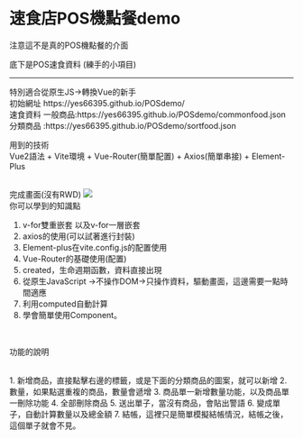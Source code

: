 # 速食店POS機點餐demo
注意這不是真的POS機點餐的介面
<br/>

底下是POS速食資料 (練手的小項目) 
<br/>
<hr/>
特別適合從原生JS->轉換Vue的新手
<br/>
初始網址 https://yes66395.github.io/POSdemo/
<br/>
速食資料
一般商品:https://yes66395.github.io/POSdemo/commonfood.json  <br/>
分類商品 :https://yes66395.github.io/POSdemo/sortfood.json

用到的技術
<br/>
Vue2語法 + Vite環境 + Vue-Router(簡單配置) + Axios(簡單串接) + Element-Plus

<br/>
完成畫面(沒有RWD)
<img src="https://github.com/yes66395/testjson/blob/main/Untitled.png?raw=true" />

<br/>
你可以學到的知識點

<br/>

1. v-for雙重嵌套 以及v-for一層嵌套
2. axios的使用(可以試著進行封裝)
3. Element-plus在vite.config.js的配置使用
4. Vue-Router的基礎使用(配置)
5. created，生命週期函數，資料直接出現
6. 從原生JavaScript ->不操作DOM->只操作資料，驅動畫面，這邊需要一點時間適應
7. 利用computed自動計算
8. 學會簡單使用Component。

<br/>

功能的說明

<br/>
1. 新增商品，直接點擊右邊的標籤，或是下面的分類商品的圖案，就可以新增
2. 數量，如果點選重複的商品，數量會遞增
3. 商品單一新增數量功能，以及商品單一刪除功能
4. 全部刪除商品
5. 送出單子，當沒有商品，會貼出警語
6. 變成單子，自動計算數量以及總金額
7. 結帳，這裡只是簡單模擬結帳情況，結帳之後，這個單子就會不見。

<br/>


